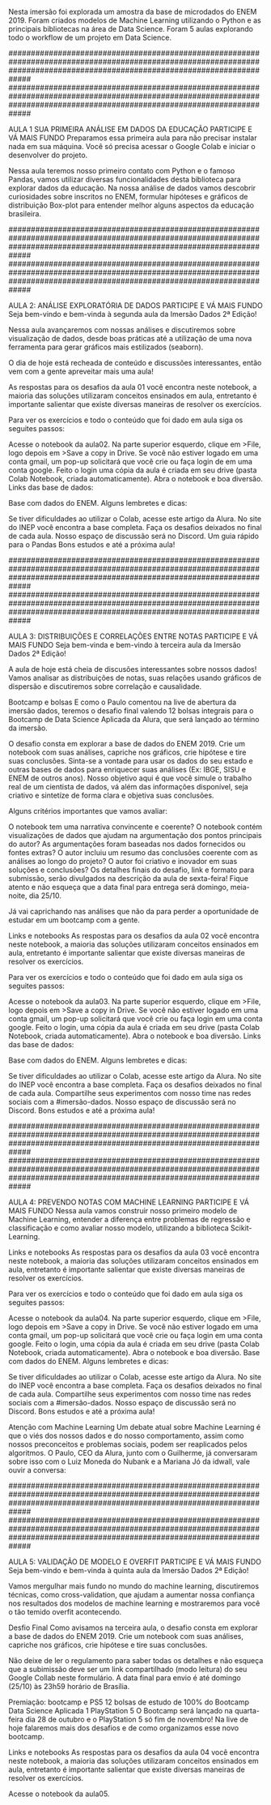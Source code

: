 Nesta imersão foi explorada um amostra da base de microdados do ENEM 2019. Foram criados modelos de Machine Learning utilizando o Python e as principais bibliotecas na área de Data Science. Foram 5 aulas explorando todo o workflow de um projeto em Data Science.

#############################################################################################################################################################################
#############################################################################################################################################################################

AULA 1 SUA PRIMEIRA ANÁLISE EM DADOS DA EDUCAÇÃO PARTICIPE E VÁ MAIS FUNDO
Preparamos essa primeira aula para não precisar instalar nada em sua máquina. Você só precisa acessar o Google Colab e iniciar o desenvolver do projeto.

Nessa aula teremos nosso primeiro contato com Python e o famoso Pandas, vamos utilizar diversas funcionalidades desta biblioteca para explorar dados da educação. Na nossa análise de dados vamos descobrir curiosidades sobre inscritos no ENEM, formular hipóteses e gráficos de distribuição Box-plot para entender melhor alguns aspectos da educação brasileira.

#############################################################################################################################################################################
#############################################################################################################################################################################

AULA 2: ANÁLISE EXPLORATÓRIA DE DADOS
PARTICIPE E VÁ MAIS FUNDO
Seja bem-vindo e bem-vinda à segunda aula da Imersão Dados 2ª Edição!

Nessa aula avançaremos com nossas análises e discutiremos sobre visualização de dados, desde boas práticas até a utilização de uma nova ferramenta para gerar gráficos mais estilizados (seaborn).

O dia de hoje está recheada de conteúdo e discussões interessantes, então vem com a gente apreveitar mais uma aula!

As respostas para os desafios da aula 01 você encontra neste notebook, a maioria das soluções utilizaram conceitos ensinados em aula, entretanto é importante salientar que existe diversas maneiras de resolver os exercícios.

Para ver os exercícios e todo o conteúdo que foi dado em aula siga os seguites passos:

Acesse o notebook da aula02.
Na parte superior esquerdo, clique em >File, logo depois em >Save a copy in Drive.
Se você não estiver logado em uma conta gmail, um pop-up solicitará que você crie ou faça login de em uma conta google.
Feito o login uma cópia da aula é criada em seu drive (pasta Colab Notebook, criada automaticamente).
Abra o notebook e boa diversão.
Links das base de dados:

Base com dados do ENEM.
Alguns lembretes e dicas:

Se tiver dificuldades ao utilizar o Colab, acesse este artigo da Alura.
No site do INEP você encontra a base completa.
Faça os desafios deixados no final de cada aula.
Nosso espaço de discussão será no Discord.
Um guia rápido para o Pandas
Bons estudos e até a próxima aula!

#############################################################################################################################################################################
#############################################################################################################################################################################

AULA 3: DISTRIBUIÇÕES E CORRELAÇÕES ENTRE NOTAS
PARTICIPE E VÁ MAIS FUNDO
Seja bem-vinda e bem-vindo à terceira aula da Imersão Dados 2ª Edição!

A aula de hoje está cheia de discusões interessantes sobre nossos dados! Vamos analisar as distribuições de notas, suas relações usando gráficos de dispersão e discutiremos sobre correlação e causalidade.

Bootcamp e bolsas
E como o Paulo comentou na live de abertura da imersão dados, teremos o desafio final valendo 12 bolsas integrais para o Bootcamp de Data Science Aplicada da Alura, que será lançado ao término da imersão.

O desafio consta em explorar a base de dados do ENEM 2019. Crie um notebook com suas análises, capriche nos gráficos, crie hipótese e tire suas conclusões. Sinta-se a vontade para usar os dados do seu estado e outras bases de dados para enriquecer suas análises (Ex: IBGE, SISU e ENEM de outros anos). Nosso objetivo aqui é que você simule o trabalho real de um cientista de dados, vá além das informações disponível, seja criativo e sintetíze de forma clara e objetiva suas conclusões.

Alguns critérios importantes que vamos avaliar:

O notebook tem uma narrativa convincente e coerente?
O notebook contém visualizações de dados que ajudam na argumentação dos pontos principais do autor?
As argumentações foram baseadas nos dados fornecidos ou fontes extras?
O autor incluiu um resumo das conclusões coerente com as análises ao longo do projeto?
O autor foi criativo e inovador em suas soluções e conclusões?
Os detalhes finais do desafio, link e formato para submissão, serão divulgados na descrição da aula de sexta-feira! Fique atento e não esqueça que a data final para entrega será domingo, meia-noite, dia 25/10.

Já vai caprichando nas análises que não da para perder a oportunidade de estudar em um bootcamp com a gente.

Links e notebooks
As respostas para os desafios da aula 02 você encontra neste notebook, a maioria das soluções utilizaram conceitos ensinados em aula, entretanto é importante salientar que existe diversas maneiras de resolver os exercícios.

Para ver os exercícios e todo o conteúdo que foi dado em aula siga os seguites passos:

Acesse o notebook da aula03.
Na parte superior esquerdo, clique em >File, logo depois em >Save a copy in Drive.
Se você não estiver logado em uma conta gmail, um pop-up solicitará que você crie ou faça login em uma conta google.
Feito o login, uma cópia da aula é criada em seu drive (pasta Colab Notebook, criada automaticamente).
Abra o notebook e boa diversão.
Links das base de dados:

Base com dados do ENEM.
Alguns lembretes e dicas:

Se tiver dificuldades ao utilizar o Colab, acesse este artigo da Alura.
No site do INEP você encontra a base completa.
Faça os desafios deixados no final de cada aula.
Compartilhe seus experimentos com nosso time nas redes sociais com a #imersão-dados.
Nosso espaço de discussão será no Discord.
Bons estudos e até a próxima aula!

#############################################################################################################################################################################
#############################################################################################################################################################################

AULA 4: PREVENDO NOTAS COM MACHINE LEARNING
PARTICIPE E VÁ MAIS FUNDO
Nessa aula vamos construir nosso primeiro modelo de Machine Learning, entender a diferença entre problemas de regressão e classificação e como avaliar nosso modelo, utilizando a biblioteca Scikit-Learning.

Links e notebooks
As respostas para os desafios da aula 03 você encontra neste notebook, a maioria das soluções utilizaram conceitos ensinados em aula, entretanto é importante salientar que existe diversas maneiras de resolver os exercícios.

Para ver os exercícios e todo o conteúdo que foi dado em aula siga os seguites passos:

Acesse o notebook da aula04.
Na parte superior esquerdo, clique em >File, logo depois em >Save a copy in Drive.
Se você não estiver logado em uma conta gmail, um pop-up solicitará que você crie ou faça login em uma conta google.
Feito o login, uma cópia da aula é criada em seu drive (pasta Colab Notebook, criada automaticamente).
Abra o notebook e boa diversão.
Base com dados do ENEM.
Alguns lembretes e dicas:

Se tiver dificuldades ao utilizar o Colab, acesse este artigo da Alura.
No site do INEP você encontra a base completa.
Faça os desafios deixados no final de cada aula.
Compartilhe seus experimentos com nosso time nas redes sociais com a #imersão-dados.
Nosso espaço de discussão será no Discord.
Bons estudos e até a próxima aula!

Atenção com Machine Learning
Um debate atual sobre Machine Learning é que o viés dos nossos dados e do nosso comportamento, assim como nossos preconceitos e problemas sociais, podem ser reaplicados pelos algoritmos. O Paulo, CEO da Alura, junto com o Guilherme, já conversaram sobre isso com o Luiz Moneda do Nubank e a Mariana Jó da idwall, vale ouvir a conversa:

#############################################################################################################################################################################
#############################################################################################################################################################################

AULA 5: VALIDAÇÃO DE MODELO E OVERFIT
PARTICIPE E VÁ MAIS FUNDO
Seja bem-vindo e bem-vinda à quinta aula da Imersão Dados 2ª Edição!

Vamos mergulhar mais fundo no mundo do machine learning, discutiremos técnicas, como cross-validation, que ajudam a aumentar nossa confiança nos resultados dos modelos de machine learning e mostraremos para você o tão temido overfit acontecendo.

Desfio Final
Como avisamos na terceira aula, o desafio consta em explorar a base de dados do ENEM 2019. Crie um notebook com suas análises, capriche nos gráficos, crie hipótese e tire suas conclusões.

Não deixe de ler o regulamento para saber todas os detalhes e não esqueça que a subimissão deve ser um link compartilhado (modo leitura) do seu Google Collab neste formulário. A data final para envio é até domingo (25/10) às 23h59 horário de Brasília.

Premiação: bootcamp e PS5
12 bolsas de estudo de 100% do Bootcamp Data Science Aplicada
1 PlayStation 5
O Bootcamp será lançado na quarta-feira dia 28 de outubro e o PlayStation 5 só fim de novembro! Na live de hoje falaremos mais dos desafios e de como organizamos esse novo bootcamp.

Links e notebooks
As respostas para os desafios da aula 04 você encontra neste notebook, a maioria das soluções utilizaram conceitos ensinados em aula, entretanto é importante salientar que existe diversas maneiras de resolver os exercícios.

Acesse o notebook da aula05.
